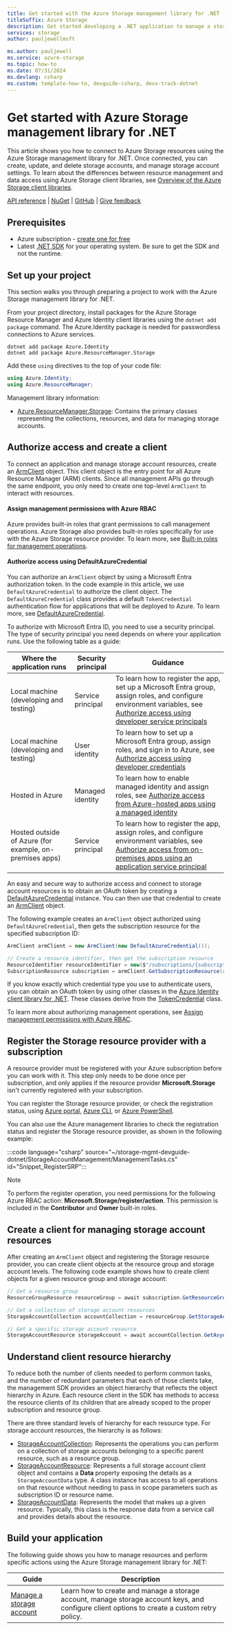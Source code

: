 ```yaml
---
title: Get started with the Azure Storage management library for .NET
titleSuffix: Azure Storage
description: Get started developing a .NET application to manage a storage account by using the Azure Storage management library for .NET.
services: storage
author: pauljewellmsft

ms.author: pauljewell
ms.service: azure-storage
ms.topic: how-to
ms.date: 07/31/2024
ms.devlang: csharp
ms.custom: template-how-to, devguide-csharp, devx-track-dotnet
---
```


# Get started with Azure Storage management library for .NET

This article shows you how to connect to Azure Storage resources using the Azure Storage management library for .NET. Once connected, you can create, update, and delete storage accounts, and manage storage account settings. To learn about the differences between resource management and data access using Azure Storage client libraries, see [Overview of the Azure Storage client libraries](storage-srp-overview.md).

[API reference](/dotnet/api/azure.resourcemanager.storage) | [NuGet](https://www.nuget.org/packages/Azure.ResourceManager.Storage/) | [GitHub](https://github.com/Azure/azure-sdk-for-net/tree/main/sdk/storage/Azure.ResourceManager.Storage) | [Give feedback](https://github.com/Azure/azure-sdk-for-net/issues)

## Prerequisites

- Azure subscription - [create one for free](https://azure.microsoft.com/free/)
- Latest [.NET SDK](https://dotnet.microsoft.com/download/dotnet) for your operating system. Be sure to get the SDK and not the runtime.

## Set up your project

This section walks you through preparing a project to work with the Azure Storage management library for .NET.

From your project directory, install packages for the Azure Storage Resource Manager and Azure Identity client libraries using the `dotnet add package` command. The Azure.Identity package is needed for passwordless connections to Azure services.

```console
dotnet add package Azure.Identity
dotnet add package Azure.ResourceManager.Storage
```

Add these `using` directives to the top of your code file:

```csharp
using Azure.Identity;
using Azure.ResourceManager;
```

Management library information:

- [Azure.ResourceManager.Storage](/dotnet/api/azure.resourcemanager.storage): Contains the primary classes representing the collections, resources, and data for managing storage accounts.

## Authorize access and create a client

To connect an application and manage storage account resources, create an [ArmClient](/dotnet/api/azure.resourcemanager.armclient) object. This client object is the entry point for all Azure Resource Manager (ARM) clients. Since all management APIs go through the same endpoint, you only need to create one top-level `ArmClient` to interact with resources.

#### Assign management permissions with Azure RBAC

Azure provides built-in roles that grant permissions to call management operations. Azure Storage also provides built-in roles specifically for use with the Azure Storage resource provider. To learn more, see [Built-in roles for management operations](authorization-resource-provider.md).

#### Authorize access using DefaultAzureCredential

You can authorize an `ArmClient` object by using a Microsoft Entra authorization token. In the code example in this article, we use `DefaultAzureCredential` to authorize the client object. The `DefaultAzureCredential` class provides a default `TokenCredential` authentication flow for applications that will be deployed to Azure. To learn more, see [DefaultAzureCredential](/dotnet/api/azure.identity.defaultazurecredential).

To authorize with Microsoft Entra ID, you need to use a security principal. The type of security principal you need depends on where your application runs. Use the following table as a guide:

| Where the application runs | Security principal | Guidance |
| --- | --- | --- |
| Local machine (developing and testing) | Service principal | To learn how to register the app, set up a Microsoft Entra group, assign roles, and configure environment variables, see [Authorize access using developer service principals](/dotnet/azure/sdk/authentication-local-development-service-principal?toc=/azure/storage/blobs/toc.json&bc=/azure/storage/blobs/breadcrumb/toc.json) | 
| Local machine (developing and testing) | User identity | To learn how to set up a Microsoft Entra group, assign roles, and sign in to Azure, see [Authorize access using developer credentials](/dotnet/azure/sdk/authentication-local-development-dev-accounts?toc=/azure/storage/blobs/toc.json&bc=/azure/storage/blobs/breadcrumb/toc.json) |
| Hosted in Azure | Managed identity | To learn how to enable managed identity and assign roles, see [Authorize access from Azure-hosted apps using a managed identity](/dotnet/azure/sdk/authentication-azure-hosted-apps?toc=/azure/storage/blobs/toc.json&bc=/azure/storage/blobs/breadcrumb/toc.json) |
| Hosted outside of Azure (for example, on-premises apps) | Service principal | To learn how to register the app, assign roles, and configure environment variables, see [Authorize access from on-premises apps using an application service principal](/dotnet/azure/sdk/authentication-on-premises-apps?toc=/azure/storage/blobs/toc.json&bc=/azure/storage/blobs/breadcrumb/toc.json) |

An easy and secure way to authorize access and connect to storage account resources is to obtain an OAuth token by creating a [DefaultAzureCredential](/dotnet/api/azure.identity.defaultazurecredential) instance. You can then use that credential to create an [ArmClient](/dotnet/api/azure.resourcemanager.armclient) object.

The following example creates an `ArmClient` object authorized using `DefaultAzureCredential`, then gets the subscription resource for the specified subscription ID:

```csharp
ArmClient armClient = new ArmClient(new DefaultAzureCredential());

// Create a resource identifier, then get the subscription resource
ResourceIdentifier resourceIdentifier = new($"/subscriptions/{subscriptionId}");
SubscriptionResource subscription = armClient.GetSubscriptionResource(resourceIdentifier);
```

If you know exactly which credential type you use to authenticate users, you can obtain an OAuth token by using other classes in the [Azure Identity client library for .NET](/dotnet/api/overview/azure/identity-readme). These classes derive from the [TokenCredential](/dotnet/api/azure.core.tokencredential) class.

To learn more about authorizing management operations, see [Assign management permissions with Azure RBAC](authorization-resource-provider.md#assign-management-permissions-with-azure-role-based-access-control-azure-rbac).

## Register the Storage resource provider with a subscription

A resource provider must be registered with your Azure subscription before you can work with it. This step only needs to be done once per subscription, and only applies if the resource provider **Microsoft.Storage** isn't currently registered with your subscription.

You can register the Storage resource provider, or check the registration status, using [Azure portal](/azure/azure-resource-manager/management/resource-providers-and-types#azure-portal), [Azure CLI](/azure/azure-resource-manager/management/resource-providers-and-types#azure-cli), or [Azure PowerShell](/azure/azure-resource-manager/management/resource-providers-and-types#azure-powershell).

You can also use the Azure management libraries to check the registration status and register the Storage resource provider, as shown in the following example:

:::code language="csharp" source="~/storage-mgmt-devguide-dotnet/StorageAccountManagement/ManagementTasks.cs" id="Snippet_RegisterSRP":::

> [!NOTE]
> To perform the register operation, you need permissions for the following Azure RBAC action: **Microsoft.Storage/register/action**. This permission is included in the **Contributor** and **Owner** built-in roles.

## Create a client for managing storage account resources

After creating an `ArmClient` object and registering the Storage resource provider, you can create client objects at the resource group and storage account levels. The following code example shows how to create client objects for a given resource group and storage account:

```csharp
// Get a resource group
ResourceGroupResource resourceGroup = await subscription.GetResourceGroupAsync(rgName);

// Get a collection of storage account resources
StorageAccountCollection accountCollection = resourceGroup.GetStorageAccounts();

// Get a specific storage account resource
StorageAccountResource storageAccount = await accountCollection.GetAsync(storageAccountName);
```

## Understand client resource hierarchy

To reduce both the number of clients needed to perform common tasks, and the number of redundant parameters that each of those clients take, the management SDK provides an object hierarchy that reflects the object hierarchy in Azure. Each resource client in the SDK has methods to access the resource clients of its children that are already scoped to the proper subscription and resource group.

There are three standard levels of hierarchy for each resource type. For storage account resources, the hierarchy is as follows:

- [StorageAccountCollection](/dotnet/api/azure.resourcemanager.storage.storageaccountcollection): Represents the operations you can perform on a collection of storage accounts belonging to a specific parent resource, such as a resource group.
- [StorageAccountResource](/dotnet/api/azure.resourcemanager.storage.storageaccountresource): Represents a full storage account client object and contains a **Data** property exposing the details as a `StorageAccountData` type. A class instance has access to all operations on that resource without needing to pass in scope parameters such as subscription ID or resource name.
- [StorageAccountData](/dotnet/api/azure.resourcemanager.storage.storageaccountdata): Represents the model that makes up a given resource. Typically, this class is the response data from a service call and provides details about the resource.

## Build your application

The following guide shows you how to manage resources and perform specific actions using the Azure Storage management library for .NET:

| Guide | Description |
| --- | --- |
| [Manage a storage account](storage-srp-manage-account-dotnet.md) | Learn how to create and manage a storage account, manage storage account keys, and configure client options to create a custom retry policy. |
